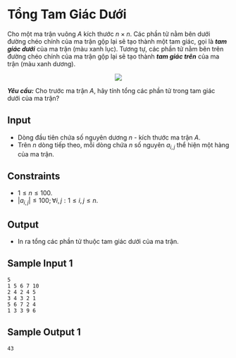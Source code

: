 # Tổng Tam Giác Dưới

Cho một ma trận vuông $A$ kích thước $n \times n$. Các phần tử nằm bên dưới đường chéo chính của ma trận gộp lại sẽ tạo thành một tam giác, gọi là ***tam giác dưới*** của ma trận (màu xanh lục). Tương tự, các phần tử nằm bên trên đường chéo chính của ma trận gộp lại sẽ tạo thành ***tam giác trên*** của ma trận (màu xanh dương).

<center>

![](https://hackmd.io/_uploads/By-E1Uzq3.png)
</center>

***Yêu cầu:*** Cho trước ma trận $A,$ hãy tính tổng các phần tử trong tam giác dưới của ma trận?

## Input

- Dòng đầu tiên chứa số nguyên dương $n$ - kích thước ma trận $A$.
- Trên $n$ dòng tiếp theo, mỗi dòng chứa $n$ số nguyên $a_{i, j}$ thể hiện một hàng của ma trận.

## Constraints

- $1 \le n \le 100$.
- $|a_{i, j}| \le 100; \forall i, j: 1 \le i, j \le n$.

## Output

- In ra tổng các phần tử thuộc tam giác dưới của ma trận.

## Sample Input 1

```
5
1 5	6 7	10
2 4	2 4	5
3 4	3 2	1
5 6	7 2	4
1 3	3 9	6
```

## Sample Output 1

```
43
```

